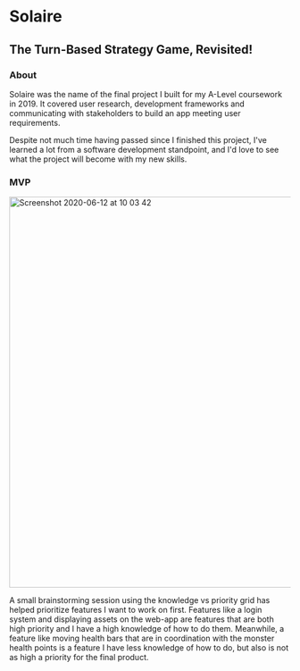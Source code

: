 # Solaire

## The Turn-Based Strategy Game, Revisited! 

### About

Solaire was the name of the final project I built for my A-Level coursework in 2019. It covered user research, development frameworks and communicating with stakeholders to build an app meeting user requirements.

Despite not much time having passed since I finished this project, I've learned a lot from a software development standpoint, and I'd love to see what the project will become with my new skills.

### MVP

<img width="700" alt="Screenshot 2020-06-12 at 10 03 42" src="https://user-images.githubusercontent.com/41115973/84485507-2a1e7d80-ac94-11ea-93fe-2ff440bf756c.png">

A small brainstorming session using the knowledge vs priority grid has helped prioritize features I want to work on first.
Features like a login system and displaying assets on the web-app are features that are both high priority and I have a high knowledge of how to do them.
Meanwhile, a feature like moving health bars that are in coordination with the monster health points is a feature I have less knowledge of how to do, but also is not as high a priority for the final product.
